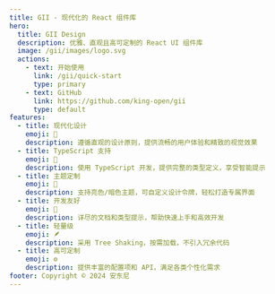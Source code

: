 ```yaml
---
title: GII - 现代化的 React 组件库
hero:
  title: GII Design
  description: 优雅、直观且高可定制的 React UI 组件库
  image: /gii/images/logo.svg
  actions:
    - text: 开始使用
      link: /gii/quick-start
      type: primary
    - text: GitHub
      link: https://github.com/king-open/gii
      type: default
features:
  - title: 现代化设计
    emoji: 💫
    description: 遵循直观的设计原则，提供流畅的用户体验和精致的视觉效果
  - title: TypeScript 支持
    emoji: 💎
    description: 使用 TypeScript 开发，提供完整的类型定义，享受智能提示
  - title: 主题定制
    emoji: 🎨
    description: 支持亮色/暗色主题，可自定义设计令牌，轻松打造专属界面
  - title: 开发友好
    emoji: 🚀
    description: 详尽的文档和类型提示，帮助快速上手和高效开发
  - title: 轻量级
    emoji: 🪶
    description: 采用 Tree Shaking，按需加载，不引入冗余代码
  - title: 高可定制
    emoji: ⚙️
    description: 提供丰富的配置项和 API，满足各类个性化需求
footer: Copyright © 2024 安东尼
---
```


